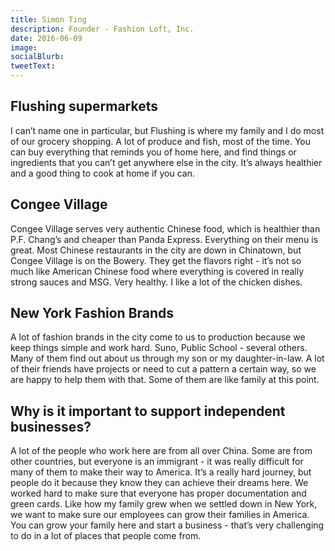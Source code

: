 ```yaml
---
title: Simon Ting
description: Founder - Fashion Loft, Inc.
date: 2016-06-09
image:
socialBlurb:
tweetText:
---
```


## Flushing supermarkets

I can’t name one in particular, but Flushing is where my family and I do most of our grocery shopping. A lot of produce and fish, most of the time. You can buy everything that reminds you of home here, and find things or ingredients that you can’t get anywhere else in the city. It’s always healthier and a good thing to cook at home if you can.

## Congee Village

Congee Village serves very authentic Chinese food, which is healthier than P.F. Chang’s and cheaper than Panda Express. Everything on their menu is great. Most Chinese restaurants in the city are down in Chinatown, but Congee Village is on the Bowery. They get the flavors right - it’s not so much like American Chinese food where everything is covered in really strong sauces and MSG. Very healthy. I like a lot of the chicken dishes.

## New York Fashion Brands

A lot of fashion brands in the city come to us to production because we keep things simple and work hard. Suno, Public School - several others. Many of them find out about us through my son or my daughter-in-law. A lot of their friends have projects or need to cut a pattern a certain way, so we are happy to help them with that. Some of them are like family at this point.

## Why is it important to support independent businesses?

A lot of the people who work here are from all over China. Some are from other countries, but everyone is an immigrant - it was really difficult for many of them to make their way to America. It’s a really hard journey, but people do it because they know they can achieve their dreams here. We worked hard to make sure that everyone has proper documentation and green cards. Like how my family grew when we settled down in New York, we want to make sure our employees can grow their families in America. You can grow your family here and start a business - that’s very challenging to do in a lot of places that people come from.



